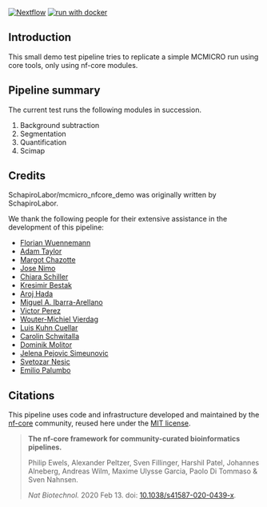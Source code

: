 [![Nextflow](https://img.shields.io/badge/nextflow%20DSL2-%E2%89%A522.10.1-23aa62.svg)](https://www.nextflow.io/)
[![run with docker](https://img.shields.io/badge/run%20with-docker-0db7ed?labelColor=000000&logo=docker)](https://www.docker.com/)
## Introduction

This small demo test pipeline tries to replicate a simple MCMICRO run using core tools, only using nf-core modules.

## Pipeline summary

The current test runs the following modules in succession.

1. Background subtraction
2. Segmentation
3. Quantification
4. Scimap

## Credits

SchapiroLabor/mcmicro_nfcore_demo was originally written by SchapiroLabor.

We thank the following people for their extensive assistance in the development of this pipeline:

- [Florian Wuennemann](https://github.com/FloWuenne)
- [Adam Taylor](https://github.com/adamjtaylor)
- [Margot Chazotte](https://github.com/MargotCh)
- [Jose Nimo](https://github.com/josenimo)
- [Chiara Schiller](https://github.com/chiarasch)
- [Kresimir Bestak](https://github.com/kbestak)
- [Aroj Hada](@ArozHada)
- [Miguel A. Ibarra-Arellano](@migueLib)
- [Victor Perez]()
- [Wouter-Michiel Vierdag](@melonora)
- [Luis Kuhn Cuellar](@luiskuhn)
- [Carolin Schwitalla ](@CaroAMN)
- [Dominik Molitor](@DojakM)
- [Jelena Pejovic Simeunovic](@JPejovicApis)
- [Svetozar Nesic](@snesic)
- [Emilio Palumbo](@emi80)


## Citations

This pipeline uses code and infrastructure developed and maintained by the [nf-core](https://nf-co.re) community, reused here under the [MIT license](https://github.com/nf-core/tools/blob/master/LICENSE).

> **The nf-core framework for community-curated bioinformatics pipelines.**
>
> Philip Ewels, Alexander Peltzer, Sven Fillinger, Harshil Patel, Johannes Alneberg, Andreas Wilm, Maxime Ulysse Garcia, Paolo Di Tommaso & Sven Nahnsen.
>
> _Nat Biotechnol._ 2020 Feb 13. doi: [10.1038/s41587-020-0439-x](https://dx.doi.org/10.1038/s41587-020-0439-x).
